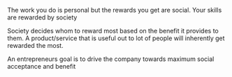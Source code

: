The work you do is personal but the rewards you get are social. Your skills are rewarded by society

Society decides whom to reward most based on the benefit it provides to them. A product/service that is useful out to lot of people will inherently get rewarded the most. 

An entrepreneurs goal is to drive the company towards maximum social acceptance and benefit 
